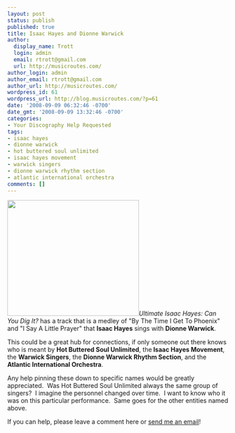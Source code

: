 ```yaml
---
layout: post
status: publish
published: true
title: Isaac Hayes and Dionne Warwick
author:
  display_name: Trott
  login: admin
  email: rtrott@gmail.com
  url: http://musicroutes.com/
author_login: admin
author_email: rtrott@gmail.com
author_url: http://musicroutes.com/
wordpress_id: 61
wordpress_url: http://blog.musicroutes.com/?p=61
date: '2008-09-09 06:32:46 -0700'
date_gmt: '2008-09-09 13:32:46 -0700'
categories:
- Your Discography Help Requested
tags:
- isaac hayes
- dionne warwick
- hot buttered soul unlimited
- isaac hayes movement
- warwick singers
- dionne warwick rhythm section
- atlantic international orchestra
comments: []
---
```

<p><img class="alignleft size-medium wp-image-62" title="Ultimate Isaac Hayes" src="http://blog.musicroutes.com/wp-content/uploads/2008/09/ayes-300x263.jpg" alt="" width="300" height="263" /><em>Ultimate Isaac Hayes: Can You Dig It?</em> has a track that is a medley of "By The Time I Get To Phoenix"  and "I Say A Little Prayer" that <strong>Isaac Hayes</strong> sings with <strong>Dionne Warwick</strong>.</p>
<p>This could be a great hub for connections, if only someone out there knows who is meant by <strong>Hot Buttered Soul Unlimited</strong>, the<strong> Isaac Hayes Movement</strong>, the <strong>Warwick Singers</strong>, the <strong>Dionne Warwick Rhythm Section</strong>, and the <strong>Atlantic International Orchestra</strong>.</p>
<p>Any help pinning these down to specific names would be greatly appreciated.  Was Hot Buttered Soul Unlimited always the same group of singers?  I imagine the personnel changed over time.  I want to know who it was on this particular performance.  Same goes for the other entities named above.</p>
<p>If you can help, please leave a comment here or <a href="http://musicroutes.com/contact.php" target="_blank">send me an email</a>!</p>
